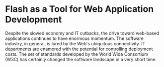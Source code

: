 # Flash as a Tool for Web Application Development

Despite the slowed economy and IT cutbacks, the drive toward web-based applications continues to have enormous momentum. The software industry, in general, is lured by the Web's ubiquitous connectivity. IT departments are enamored with the potential for controlling deployment costs. The set of standards developed by the World Wide Consortium (W3C) has certainly changed the software landscape in a very short time.